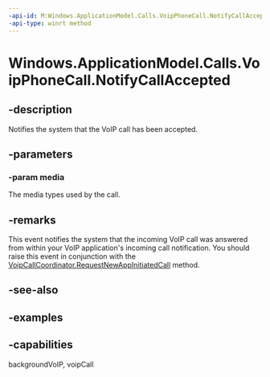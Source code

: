 ```yaml
---
-api-id: M:Windows.ApplicationModel.Calls.VoipPhoneCall.NotifyCallAccepted(Windows.ApplicationModel.Calls.VoipPhoneCallMedia)
-api-type: winrt method
---
```


<!-- Method syntax.
public void VoipPhoneCall.NotifyCallAccepted(VoipPhoneCallMedia media)
-->

# Windows.ApplicationModel.Calls.VoipPhoneCall.NotifyCallAccepted

## -description
Notifies the system that the VoIP call has been accepted.

## -parameters
### -param media
The media types used by the call.

## -remarks
This event notifies the system that the incoming VoIP call was answered from within your VoIP application's incoming call notification. You should raise this event in conjunction with the [VoipCallCoordinator.RequestNewAppInitiatedCall](voipcallcoordinator_requestnewappinitiatedcall_477072082.md) method.

## -see-also

## -examples

## -capabilities
backgroundVoIP, voipCall
